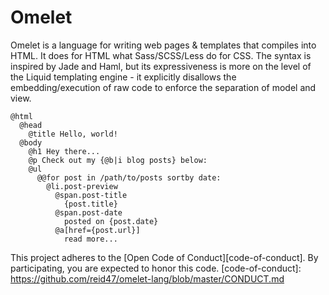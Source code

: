 # Omelet

Omelet is a language for writing web pages & templates that compiles
into HTML. It does for HTML what Sass/SCSS/Less do for CSS. The syntax
is inspired by Jade and Haml, but its expressiveness is more on the
level of the Liquid templating engine - it explicitly disallows the
embedding/execution of raw code to enforce the separation of model and
view.

    @html
      @head
        @title Hello, world!
      @body
        @h1 Hey there...
        @p Check out my {@b|i blog posts} below:
        @ul
          @@for post in /path/to/posts sortby date:
            @li.post-preview
              @span.post-title
                {post.title}
              @span.post-date
                posted on {post.date}
              @a[href={post.url}]
                read more...

This project adheres to the [Open Code of Conduct][code-of-conduct]. By participating, you are expected to honor this code.
[code-of-conduct]: https://github.com/reid47/omelet-lang/blob/master/CONDUCT.md
